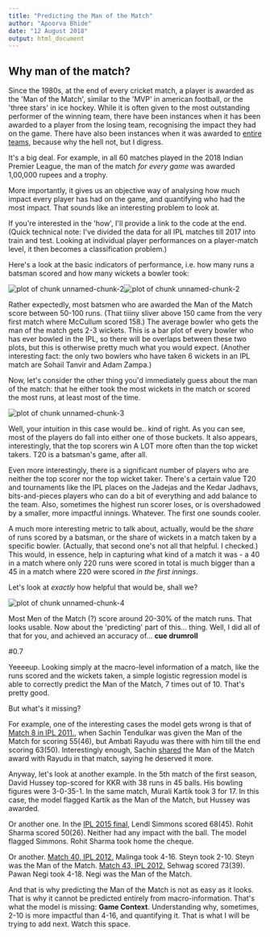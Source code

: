 ```yaml
---
title: "Predicting the Man of the Match"
author: "Apoorva Bhide"
date: "12 August 2018"
output: html_document
---
```




## Why man of the match?

Since the 1980s, at the end of every cricket match, a player is awarded as the 'Man of the Match', similar to the 'MVP' in american football, or the 'three stars' in ice hockey. While it is often given to the most outstanding performer of the winning team, there have been instances when it has been awarded to a player from the losing team, recognising the impact they had on the game. There have also been instances when it was awarded to [entire teams](http://www.espncricinfo.com/wisdenalmanack/content/story/151262.html), because why the hell not, but I digress. 

It's a big deal. For example, in all 60 matches played in the 2018 Indian Premier League, the man of the match *for every game* was awarded 1,00,000 rupees and a trophy.

More importantly, it gives us an objective way of analysing how much impact every player has had on the game, and quantifying who had the most impact. That sounds like an interesting problem to look at.

If you're interested in the 'how', I'll provide a link to the code at the end.
(Quick technical note: I've divided the data for all IPL matches till 2017 into train and test. Looking at individual player performances on a player-match level, it then becomes a classification problem.)



Here's a look at the basic indicators of performance, i.e. how many runs a batsman scored and how many wickets a bowler took:

![plot of chunk unnamed-chunk-2](figure/unnamed-chunk-2-1.png)![plot of chunk unnamed-chunk-2](figure/unnamed-chunk-2-2.png)

Rather expectedly, most batsmen who are awarded the Man of the Match score between 50-100 runs. (That tiiiny sliver above 150 came from the very first match where McCullum scored 158.) The average bowler who gets the man of the match gets 2-3 wickets. This is a bar plot of every bowler who has ever bowled in the IPL, so there will be overlaps between these two plots, but this is otherwise pretty much what you would expect. (Another interesting fact: the only two bowlers who have taken 6 wickets in an IPL match are Sohail Tanvir and Adam Zampa.) 

Now, let's consider the other thing you'd immediately guess about the man of the match: that he either took the most wickets in the match or scored the most runs, at least most of the time.

![plot of chunk unnamed-chunk-3](figure/unnamed-chunk-3-1.png)


Well, your intuition in this case would be.. kind of right. As you can see, most of the players do fall into either one of those buckets. It also appears, interestingly, that the top scorers win A LOT more often than the top wicket takers. T20 is a batsman's game, after all.

Even more interestingly, there is a significant number of players who are neither the top scorer nor the top wicket taker. There's a certain value T20 and tournaments like the IPL places on the Jadejas and the Kedar Jadhavs, bits-and-pieces players who can do a bit of everything and add balance to the team. Also, sometimes the highest run scorer loses, or is overshadowed by a smaller, more impactful innings. Whatever. The first one sounds cooler.

A much more interesting metric to talk about, actually, would be the *share* of runs scored by a batsman, or the share of wickets in a match taken by a specific bowler. (Actually, that second one's not all that helpful. I checked.) This would, in essence, help in capturing what kind of a match it was - a 40 in a match where only 220 runs were scored in total is much bigger than a 45 in a match where 220 were scored *in the first innings*.

Let's look at *exactly* how helpful that would be, shall we?

![plot of chunk unnamed-chunk-4](figure/unnamed-chunk-4-1.png)

Most Men of the Match (?) score around 20-30% of the match runs. That looks usable.
Now about the 'predicting' part of this... thing.
Well, I did all of that for you, and achieved an accuracy of... **cue drumroll**

#0.7

Yeeeeup. Looking simply at the macro-level information of a match, like the runs scored and the wickets taken, a simple logistic regression model is able to correctly predict the Man of the Match, 7 times out of 10. That's pretty good. 

But what's it missing?

For example, one of the interesting cases the model gets wrong is that of [Match 8 in IPL 2011.](http://www.espncricinfo.com/series/8048/scorecard/501205/royal-challengers-bangalore-vs-mumbai-indians-8th-match-indian-premier-league-2011), when Sachin Tendulkar was given the Man of the Match for scoring 55(46), but Ambati Rayudu was there with him till the end scoring 63(50). Interestingly enough, Sachin [shared](http://www.dnaindia.com/sports/report-ipl-4-sachin-tendulkar-shares-his-man-of-the-match-award-with-ambati-rayudu-1531467) the Man of the Match award with Rayudu in that match, saying he deserved it more.

Anyway, let's look at another example. In the 5th match of the first season, David Hussey top-scored for KKR with 38 runs in 45 balls. His bowling figures were 3-0-35-1. In the same match, Murali Kartik took 3 for 17. In this case, the model flagged Kartik as the Man of the Match, but Hussey was awarded.

Or another one. In the [IPL 2015 final](http://www.espncricinfo.com/series/8048/scorecard/829823/mumbai-indians-vs-chennai-super-kings-final-pepsi-indian-premier-league-2015), Lendl Simmons scored 68(45). Rohit Sharma scored 50(26). Neither had any impact with the ball. The model flagged Simmons. Rohit Sharma took home the cheque.

Or another. [Match 40, IPL 2012.](http://www.espncricinfo.com/series/8048/scorecard/548346/mumbai-indians-vs-deccan-chargers-40th-match-indian-premier-league-2012) Malinga took 4-16. Steyn took 2-10. Steyn was the Man of the Match. [Match 43, IPL 2012.](http://www.espncricinfo.com/series/8048/scorecard/548349/rajasthan-royals-vs-delhi-daredevils-43rd-match-indian-premier-league-2012) Sehwag scored 73(39). Pawan Negi took 4-18. Negi was the Man of the Match.

And that is why predicting the Man of the Match is not as easy as it looks. That is why it cannot be predicted entirely from macro-information.
That's what the model is missing: 
**Game Context**. 
Understanding why, sometimes, 2-10 is more impactful than 4-16, and quantifying it.
That is what I will be trying to add next. Watch this space.
